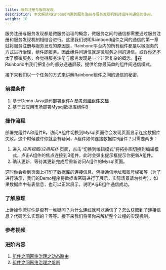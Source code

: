 ```yaml
---
title: 服务注册与服务发现
description: 本文解读Rainbond内置的服务注册与服务发现机制对组件间通信的作用。
weight: 10
---
```


服务注册与服务发现都是微服务治理的概念，微服务之间的通信都需要通过服务注册和服务发现机制相结合进行。这里我们说明Rainbond组件之间的通信的第一章就将服务注册与服务发现的原因是，Rainbond平台内的所有组件都是以微服务的方式进行治理，组件即服务。因此组件间通信就是微服务之间的通信。或许你还不太了解微服务，会觉得服务注册与服务发现是一个非常复杂的概念。在Rainbond中我们把复杂的部分通通屏蔽，提供给你最简单的组件间通信模式。

接下来我们以一个任务的方式来讲解Rainbond组件之间的通信的秘密。

### 前提条件

1. 基于Demo Java源码部署组件A [参考创建组件文档](/docs/user-manual/component-create/creation-process/)
2. 基于云应用市场部署Mysql数据库组件B

### 操作流程

部署完组件A和组件B，访问A组件切换到Mysql页面你会发现页面显示连接数据库失败。这个时候或许你就会有疑问，A组件如何连接数据库B组件？只需要两步：

1. 进入 *应用视图/应用拓扑* 页面，点击“切换到编辑模式”将拓扑图切换到编辑模式，点击A组件的焦点连接到B组件，此时会弹出提示框提示你更新A组件。
2. 确认更新，等待其更新完成后重新访问A组件的Mysql页面。

这时你会看到页面上打印了数据库的连接信息，包括通信地址和账号秘密等（为了进行演示，我们的Demo程序将数据库密码进行了展示，实际场景请勿参考），如果数据库中有表信息，也可以正常展示，说明A与B组件通信成功。

### 了解原理

上诉操作流程你是否有一堆疑问？为什么连线就可以通信了？怎么获取到了连接信息？代码怎么实现的？等等。接下来我们将带你来解析整个过程的实现机制。



### 参考视频


### 进阶内容

1. [组件之间网络治理之动态路由](/docs/user-manual/best-practices/auto_router/)
2. [组件之间网络治理之熔断](/docs/user-manual/best-practices/circuit/)
